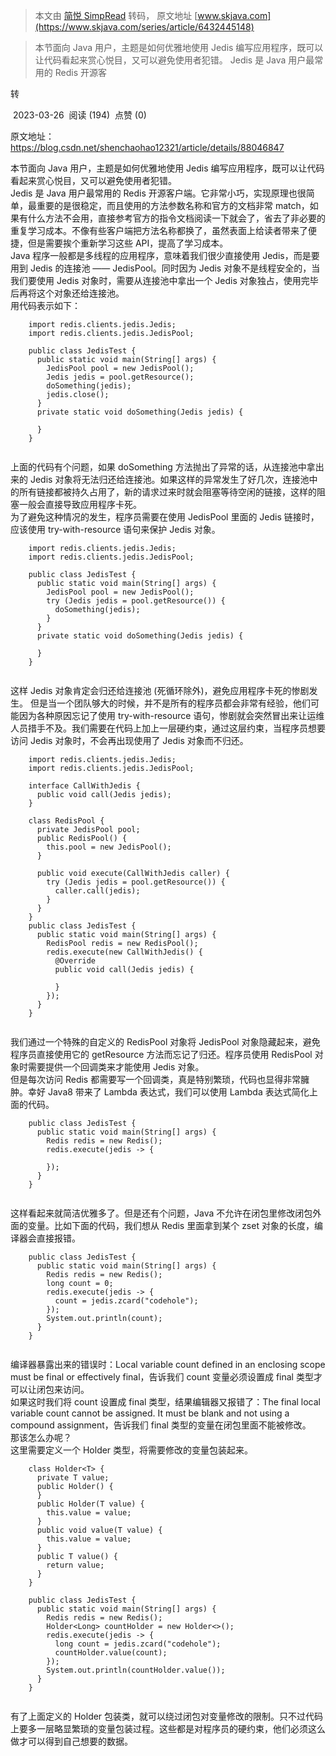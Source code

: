 > 本文由 [简悦 SimpRead](http://ksria.com/simpread/) 转码， 原文地址 [www.skjava.com](https://www.skjava.com/series/article/6432445148)

> 本节面向 Java 用户，主题是如何优雅地使用 Jedis 编写应用程序，既可以让代码看起来赏心悦目，又可以避免使用者犯错。 Jedis 是 Java 用户最常用的 Redis 开源客

转

 2023-03-26  阅读 (194)  点赞 (0)

原文地址：https://blog.csdn.net/shenchaohao12321/article/details/88046847

本节面向 Java 用户，主题是如何优雅地使用 Jedis 编写应用程序，既可以让代码看起来赏心悦目，又可以避免使用者犯错。  
Jedis 是 Java 用户最常用的 Redis 开源客户端。它非常小巧，实现原理也很简单，最重要的是很稳定，而且使用的方法参数名称和官方的文档非常 match，如果有什么方法不会用，直接参考官方的指令文档阅读一下就会了，省去了非必要的重复学习成本。不像有些客户端把方法名称都换了，虽然表面上给读者带来了便捷，但是需要挨个重新学习这些 API，提高了学习成本。  
Java 程序一般都是多线程的应用程序，意味着我们很少直接使用 Jedis，而是要用到 Jedis 的连接池 —— JedisPool。同时因为 Jedis 对象不是线程安全的，当我们要使用 Jedis 对象时，需要从连接池中拿出一个 Jedis 对象独占，使用完毕后再将这个对象还给连接池。  
用代码表示如下：

```
    import redis.clients.jedis.Jedis; 
    import redis.clients.jedis.JedisPool; 
     
    public class JedisTest { 
      public static void main(String[] args) { 
        JedisPool pool = new JedisPool(); 
        Jedis jedis = pool.getResource();  
        doSomething(jedis); 
        jedis.close();  
      } 
      private static void doSomething(Jedis jedis) { 
        
      } 
    } 


```

上面的代码有个问题，如果 doSomething 方法抛出了异常的话，从连接池中拿出来的 Jedis 对象将无法归还给连接池。如果这样的异常发生了好几次，连接池中的所有链接都被持久占用了，新的请求过来时就会阻塞等待空闲的链接，这样的阻塞一般会直接导致应用程序卡死。  
为了避免这种情况的发生，程序员需要在使用 JedisPool 里面的 Jedis 链接时，应该使用 try-with-resource 语句来保护 Jedis 对象。

```
    import redis.clients.jedis.Jedis; 
    import redis.clients.jedis.JedisPool; 
     
    public class JedisTest { 
      public static void main(String[] args) { 
        JedisPool pool = new JedisPool(); 
        try (Jedis jedis = pool.getResource()) {  
          doSomething(jedis); 
        } 
      } 
      private static void doSomething(Jedis jedis) { 
        
      } 
    } 


```

这样 Jedis 对象肯定会归还给连接池 (死循环除外)，避免应用程序卡死的惨剧发生。 但是当一个团队够大的时候，并不是所有的程序员都会非常有经验，他们可能因为各种原因忘记了使用 try-with-resource 语句，惨剧就会突然冒出来让运维人员措手不及。我们需要在代码上加上一层硬约束，通过这层约束，当程序员想要访问 Jedis 对象时，不会再出现使用了 Jedis 对象而不归还。

```
    import redis.clients.jedis.Jedis; 
    import redis.clients.jedis.JedisPool; 
     
    interface CallWithJedis { 
      public void call(Jedis jedis); 
    } 
     
    class RedisPool { 
      private JedisPool pool; 
      public RedisPool() { 
        this.pool = new JedisPool(); 
      } 
     
      public void execute(CallWithJedis caller) { 
        try (Jedis jedis = pool.getResource()) { 
          caller.call(jedis); 
        } 
      } 
    } 
    public class JedisTest { 
      public static void main(String[] args) { 
        RedisPool redis = new RedisPool(); 
        redis.execute(new CallWithJedis() { 
          @Override 
          public void call(Jedis jedis) { 
            
          } 
        }); 
      } 
    } 


```

我们通过一个特殊的自定义的 RedisPool 对象将 JedisPool 对象隐藏起来，避免程序员直接使用它的 getResource 方法而忘记了归还。程序员使用 RedisPool 对象时需要提供一个回调类来才能使用 Jedis 对象。  
但是每次访问 Redis 都需要写一个回调类，真是特别繁琐，代码也显得非常臃肿。幸好 Java8 带来了 Lambda 表达式，我们可以使用 Lambda 表达式简化上面的代码。

```
    public class JedisTest { 
      public static void main(String[] args) { 
        Redis redis = new Redis(); 
        redis.execute(jedis -> { 
          
        }); 
      } 
    } 


```

这样看起来就简洁优雅多了。但是还有个问题，Java 不允许在闭包里修改闭包外面的变量。比如下面的代码，我们想从 Redis 里面拿到某个 zset 对象的长度，编译器会直接报错。

```
    public class JedisTest { 
      public static void main(String[] args) { 
        Redis redis = new Redis(); 
        long count = 0; 
        redis.execute(jedis -> { 
          count = jedis.zcard("codehole");   
        }); 
        System.out.println(count); 
      } 
    } 


```

编译器暴露出来的错误时：Local variable count defined in an enclosing scope must be final or effectively final，告诉我们 count 变量必须设置成 final 类型才可以让闭包来访问。  
如果这时我们将 count 设置成 final 类型，结果编辑器又报错了：The final local variable count cannot be assigned. It must be blank and not using a compound assignment，告诉我们 final 类型的变量在闭包里面不能被修改。  
那该怎么办呢？  
这里需要定义一个 Holder 类型，将需要修改的变量包装起来。

```
    class Holder<T> { 
      private T value; 
      public Holder() { 
      } 
      public Holder(T value) { 
        this.value = value; 
      } 
      public void value(T value) { 
        this.value = value; 
      } 
      public T value() { 
        return value; 
      } 
    } 
     
    public class JedisTest { 
      public static void main(String[] args) { 
        Redis redis = new Redis(); 
        Holder<Long> countHolder = new Holder<>(); 
        redis.execute(jedis -> { 
          long count = jedis.zcard("codehole"); 
          countHolder.value(count); 
        }); 
        System.out.println(countHolder.value()); 
      } 
    } 


```

有了上面定义的 Holder 包装类，就可以绕过闭包对变量修改的限制。只不过代码上要多一层略显繁琐的变量包装过程。这些都是对程序员的硬约束，他们必须这么做才可以得到自己想要的数据。